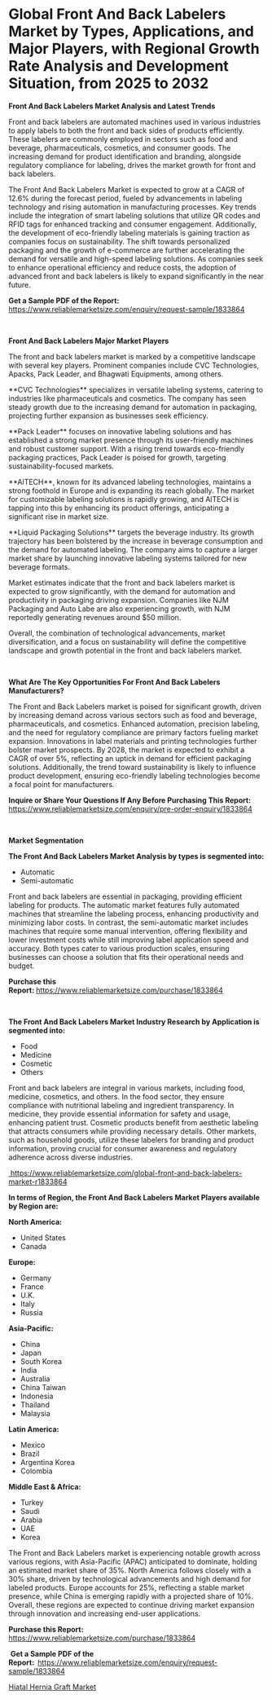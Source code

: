<p><h1>Global Front And Back Labelers Market by Types, Applications, and Major Players, with Regional Growth Rate Analysis and Development Situation, from 2025 to 2032</h1></p><p><strong>Front And Back Labelers Market Analysis and Latest Trends</strong></p>
<p><p>Front and back labelers are automated machines used in various industries to apply labels to both the front and back sides of products efficiently. These labelers are commonly employed in sectors such as food and beverage, pharmaceuticals, cosmetics, and consumer goods. The increasing demand for product identification and branding, alongside regulatory compliance for labeling, drives the market growth for front and back labelers.</p><p>The Front And Back Labelers Market is expected to grow at a CAGR of 12.6% during the forecast period, fueled by advancements in labeling technology and rising automation in manufacturing processes. Key trends include the integration of smart labeling solutions that utilize QR codes and RFID tags for enhanced tracking and consumer engagement. Additionally, the development of eco-friendly labeling materials is gaining traction as companies focus on sustainability. The shift towards personalized packaging and the growth of e-commerce are further accelerating the demand for versatile and high-speed labeling solutions. As companies seek to enhance operational efficiency and reduce costs, the adoption of advanced front and back labelers is likely to expand significantly in the near future.</p></p>
<p><strong>Get a Sample PDF of the Report:&nbsp;</strong> <a href="https://www.reliablemarketsize.com/enquiry/request-sample/1833864?utm_campaign=2384&utm_medium=2&utm_source=Github&utm_content=ia&utm_term=26032025&utm_id=front-and-back-labelers">https://www.reliablemarketsize.com/enquiry/request-sample/1833864</a></p>
<p>&nbsp;</p>
<p><strong>Front And Back Labelers Major Market Players</strong></p>
<p><p>The front and back labelers market is marked by a competitive landscape with several key players. Prominent companies include CVC Technologies, Apacks, Pack Leader, and Bhagwati Equipments, among others. </p><p>**CVC Technologies** specializes in versatile labeling systems, catering to industries like pharmaceuticals and cosmetics. The company has seen steady growth due to the increasing demand for automation in packaging, projecting further expansion as businesses seek efficiency.</p><p>**Pack Leader** focuses on innovative labeling solutions and has established a strong market presence through its user-friendly machines and robust customer support. With a rising trend towards eco-friendly packaging practices, Pack Leader is poised for growth, targeting sustainability-focused markets.</p><p>**AlTECH**, known for its advanced labeling technologies, maintains a strong foothold in Europe and is expanding its reach globally. The market for customizable labeling solutions is rapidly growing, and AlTECH is tapping into this by enhancing its product offerings, anticipating a significant rise in market size.</p><p>**Liquid Packaging Solutions** targets the beverage industry. Its growth trajectory has been bolstered by the increase in beverage consumption and the demand for automated labeling. The company aims to capture a larger market share by launching innovative labeling systems tailored for new beverage formats.</p><p>Market estimates indicate that the front and back labelers market is expected to grow significantly, with the demand for automation and productivity in packaging driving expansion. Companies like NJM Packaging and Auto Labe are also experiencing growth, with NJM reportedly generating revenues around $50 million. </p><p>Overall, the combination of technological advancements, market diversification, and a focus on sustainability will define the competitive landscape and growth potential in the front and back labelers market.</p></p>
<p>&nbsp;</p>
<p><strong>What Are The Key Opportunities For Front And Back Labelers Manufacturers?</strong></p>
<p><p>The Front and Back Labelers market is poised for significant growth, driven by increasing demand across various sectors such as food and beverage, pharmaceuticals, and cosmetics. Enhanced automation, precision labeling, and the need for regulatory compliance are primary factors fueling market expansion. Innovations in label materials and printing technologies further bolster market prospects. By 2028, the market is expected to exhibit a CAGR of over 5%, reflecting an uptick in demand for efficient packaging solutions. Additionally, the trend toward sustainability is likely to influence product development, ensuring eco-friendly labeling technologies become a focal point for manufacturers.</p></p>
<p><strong>Inquire or Share Your Questions If Any Before Purchasing This Report:</strong> <a href="https://www.reliablemarketsize.com/enquiry/pre-order-enquiry/1833864?utm_campaign=2384&utm_medium=2&utm_source=Github&utm_content=ia&utm_term=26032025&utm_id=front-and-back-labelers">https://www.reliablemarketsize.com/enquiry/pre-order-enquiry/1833864</a></p>
<p>&nbsp;</p>
<p><strong>Market Segmentation</strong></p>
<p><strong>The Front And Back Labelers Market Analysis by types is segmented into:</strong></p>
<p><ul><li>Automatic</li><li>Semi-automatic</li></ul></p>
<p><p>Front and back labelers are essential in packaging, providing efficient labeling for products. The automatic market features fully automated machines that streamline the labeling process, enhancing productivity and minimizing labor costs. In contrast, the semi-automatic market includes machines that require some manual intervention, offering flexibility and lower investment costs while still improving label application speed and accuracy. Both types cater to various production scales, ensuring businesses can choose a solution that fits their operational needs and budget.</p></p>
<p><strong>Purchase this Report:&nbsp;</strong><a href="https://www.reliablemarketsize.com/purchase/1833864?utm_campaign=2384&utm_medium=2&utm_source=Github&utm_content=ia&utm_term=26032025&utm_id=front-and-back-labelers">https://www.reliablemarketsize.com/purchase/1833864</a></p>
<p>&nbsp;</p>
<p><strong>The Front And Back Labelers Market Industry Research by Application is segmented into:</strong></p>
<p><ul><li>Food</li><li>Medicine</li><li>Cosmetic</li><li>Others</li></ul></p>
<p><p>Front and back labelers are integral in various markets, including food, medicine, cosmetics, and others. In the food sector, they ensure compliance with nutritional labeling and ingredient transparency. In medicine, they provide essential information for safety and usage, enhancing patient trust. Cosmetic products benefit from aesthetic labeling that attracts consumers while providing necessary details. Other markets, such as household goods, utilize these labelers for branding and product information, proving crucial for consumer awareness and regulatory adherence across diverse industries.</p></p>
<p><a href="https://www.reliablemarketsize.com/global-front-and-back-labelers-market-r1833864?utm_campaign=2384&utm_medium=2&utm_source=Github&utm_content=ia&utm_term=26032025&utm_id=front-and-back-labelers">&nbsp;https://www.reliablemarketsize.com/global-front-and-back-labelers-market-r1833864</a></p>
<p><strong>In terms of Region, the Front And Back Labelers Market Players available by Region are:</strong></p>
<p>
    <p> <strong> North America: </strong>
        <ul>
            <li>United States</li>
            <li>Canada</li>
        </ul>
        </p> 
    <p> <strong> Europe: </strong>
        <ul>
            <li>Germany</li>
            <li>France</li>
            <li>U.K.</li>
            <li>Italy</li>
            <li>Russia</li>
        </ul>
        </p> 
    <p> <strong> Asia-Pacific: </strong>
        <ul>
            <li>China</li>
            <li>Japan</li>
            <li>South Korea</li>
            <li>India</li>
            <li>Australia</li>
            <li>China Taiwan</li>
            <li>Indonesia</li>
            <li>Thailand</li>
            <li>Malaysia</li>
        </ul>
        </p> 
    <p> <strong> Latin America: </strong>
        <ul>
            <li>Mexico</li>
            <li>Brazil</li>
            <li>Argentina Korea</li>
            <li>Colombia</li>
        </ul>
        </p> 
    <p> <strong> Middle East & Africa: </strong>
        <ul>
            <li>Turkey</li>
            <li>Saudi</li>
            <li>Arabia</li>
            <li>UAE</li>
            <li>Korea</li>
        </ul>
    </p>
    </p>
<p><p>The Front and Back Labelers market is experiencing notable growth across various regions, with Asia-Pacific (APAC) anticipated to dominate, holding an estimated market share of 35%. North America follows closely with a 30% share, driven by technological advancements and high demand for labeled products. Europe accounts for 25%, reflecting a stable market presence, while China is emerging rapidly with a projected share of 10%. Overall, these regions are expected to continue driving market expansion through innovation and increasing end-user applications.</p></p>
<p><strong>Purchase this Report: </strong><a href="https://www.reliablemarketsize.com/purchase/1833864?utm_campaign=2384&utm_medium=2&utm_source=Github&utm_content=ia&utm_term=26032025&utm_id=front-and-back-labelers">https://www.reliablemarketsize.com/purchase/1833864</a></p>
<p>&nbsp;<strong>Get a Sample PDF of the Report:&nbsp;&nbsp;</strong><a href="https://www.reliablemarketsize.com/enquiry/request-sample/1833864?utm_campaign=2384&utm_medium=2&utm_source=Github&utm_content=ia&utm_term=26032025&utm_id=front-and-back-labelers">https://www.reliablemarketsize.com/enquiry/request-sample/1833864</a></p>
<p><strong></strong></p>
<p><p><a href="https://github.com/skerretflossie9297/Market-Research-Report-List-1/blob/main/hiatal-hernia-graft-market.md?utm_campaign=2384&utm_medium=2&utm_source=Github&utm_content=ia&utm_term=26032025&utm_id=front-and-back-labelers">Hiatal Hernia Graft Market</a></p></p>